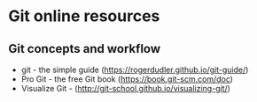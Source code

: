 # Git online resources 

## Git concepts and workflow 
* git - the simple guide (https://rogerdudler.github.io/git-guide/)
* Pro Git - the free Git book (https://book.git-scm.com/doc)
* Visualize Git - (http://git-school.github.io/visualizing-git/)
